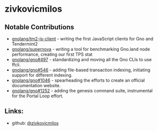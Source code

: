 # zivkovicmilos
## Notable Contributions
- [gnolang/tm2-js-client](https://github.com/gnolang/tm2-js-client) - writing the first JavaScript clients for Gno and Tendermint2
- [gnolang/supernova](https://github.com/gnolang/supernova) - writing a tool for benchmarking Gno.land node performance, creating our first TPS stat
- [gnolang/gno#497](https://github.com/gnolang/gno/pull/497) - standardizing and moving all the Gno CLIs to use ffcli.
- [gnolang/gno#546](https://github.com/gnolang/gno/pull/546) - adding file-based transaction indexing, initiating support for different indexing.
- [gnolang/gno#1046](https://github.com/gnolang/gno/pull/1046) - spearheading the efforts to create an official documentation website.
- [gnolang/gno#1252](https://github.com/gnolang/gno/pull/1252) - adding the genesis command suite, instrumental for the Portal Loop effort.
## Links:
- github: [@zivkovicmilos](https://github.com/zivkovicmilos)
